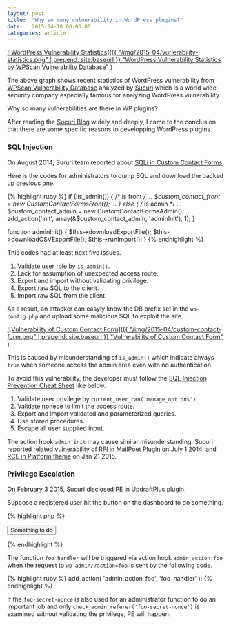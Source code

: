 ```yaml
---
layout: post
title:  "Why so many vulnerability in WordPress plugins?"
date:   2015-04-18 00:00:00
categories: article
---
```


[![WordPress Vulnerability Statistics]({{ "/img/2015-04/vurlerability-statistics.png" | prepend: site.baseurl }}
  "WordPress Vulnerability Statistics by WPScan Vulnerability Database"
)][WPScan]

The above graph shows recent statistics of WordPress vulnerability from 
[WPScan Vulnerability Database][WPScan] analyzed by [Sucuri][Sucuri] which 
is a world wide security company especially famous for analyzing WordPress 
vulnerability.

Why so many vulnerabilities are there in WP plugins?

After reading the [Sucuri Blog][Sucuri-Blog] widely and deeply, I came to 
the conclusion that there are some specific reasons to developping WordPress 
plugins.

<!--more-->

### SQL Injection ###

On August 2014, Sururi team reported about 
[SQLi in Custom Contact Forms][Custom-Contact-Forms].

Here is the codes for administrators to dump SQL and download the backed up 
previous one.

{% highlight ruby %}
if (!is_admin()) { /* is front */
    ...
    $custom_contact_front = new CustomContactFormsFront();
    ...
} else { /* is admin */
    ...
    $custom_contact_admin = new CustomContactFormsAdmin();
    ...
    add_action('init', array(&$custom_contact_admin, 'adminInit'), 1);
}
 
function adminInit() {
    $this->downloadExportFile();
    $this->downloadCSVExportFile();
    $this->runImport();
}
{% endhighlight %}

This codes had at least next five issues.

1. Validate user role by `is_admin()`.
2. Lack for assumption of unexpected access route.
3. Export and import without validating privilege.
4. Export raw SQL to the client.
5. Import raw SQL from the client.

As a result, an attacker can easyly know the DB prefix set in the 
`wp-config.php` and upload some malicious SQL to exploit the site.

[![Vulnerability of Custom Contact Form]({{ "/img/2015-04/custom-contact-form.png" | prepend: site.baseurl }}
  "Vulnerability of Custom Contact Form"
)][Custom-Contact-Forms]

This is caused by misunderstanding of `is_admin()` which indicate always 
`true` when someone access the admin area even with no authentication.

To avoid this vulnerability, the developer must follow the 
[SQL Injection Prevention Cheat Sheet][OWASP-SQL] like below.

1. Validate user privilege by `current_user_can('manage_options')`.
2. Validate nonece to limit the access route.
3. Export and import validated and parameterized queries.
4. Use stored procedures.
5. Escape all user supplied input.

The action hook `admin_init` may cause similar misunderstanding. Sucuri reported 
related vulnerability of 
[RFI in MailPoet Plugin](https://blog.sucuri.net/2014/07/remote-file-upload-vulnerability-on-mailpoet-wysija-newsletters.html "WordPress Security Vuln in MailPoet Plugin | Sucuri Blog")
on July 1 2014, and
[RCE in Platform theme](https://blog.sucuri.net/2015/01/security-advisory-vulnerabilities-in-pagelinesplatform-theme-for-wordpress.html "Security Advisory - Vulnerabilities in Pagelines/Platform theme for WordPress - Public Preview | Sucuri Blog")
on Jan 21 2015.

### Privilege Escalation ###

On February 3 2015, Sucuri disclosed 
[PE in UpdraftPlus plugin](https://blog.sucuri.net/2015/02/advisory-dangerous-nonce-leak-in-updraftplus.html "Advisory - Dangerous &quot;nonce&quot; leak in UpdraftPlus | Sucuri Blog").

Suppose a registered user hit the button on the dashboard to do something.

{% highlight php %}
<form method="post" action="<?php echo admin_url( 'admin.php' ); ?>">
    <?php wp_nonce_field( 'foo-secret-nonce' ); ?>
    <input type="hidden" name="action" value="foo" />
    <input type="submit" value="Something to do" />
</form>
{% endhighlight %}

The function `foo_handler` will be triggered via action hook `admin_action_foo` 
when the request to `wp-admin/?action=foo` is sent by the following code.

{% highlight ruby %}
add_action( 'admin_action_foo', 'foo_handler' );
{% endhighlight %}

If the `foo-secret-nonce` is also used for an administrator function to do an 
important job and only `check_admin_referer('foo-secret-nonce')` is examined 
without validating the privilege, PE will happen.

[WPScan]: https://wpvulndb.com/statistics "WordPress Vulnerability Statistics"
[Sucuri]: https://sucuri.net/ "Sucuri Security - Website Protection, Malware Removal, and Blacklist Prevention"
[Sucuri-Blog]: https://blog.sucuri.net/ "Sucuri Blog"
[Custom-Contact-Forms]: https://blog.sucuri.net/2014/08/database-takeover-in-custom-contact-forms.html "Critical Vulnerability Disclosed on WordPress Custom Contact Forms Plugin"
[OWASP-SQL]: https://www.owasp.org/index.php/SQL_Injection_Prevention_Cheat_Sheet#Introduction "SQL Injection Prevention Cheat Sheet"
[IP-Geo-Block]: https://wordpress.org/plugins/ip-geo-block/ "WordPress &#8250; IP Geo Block &laquo; WordPress Plugins"
